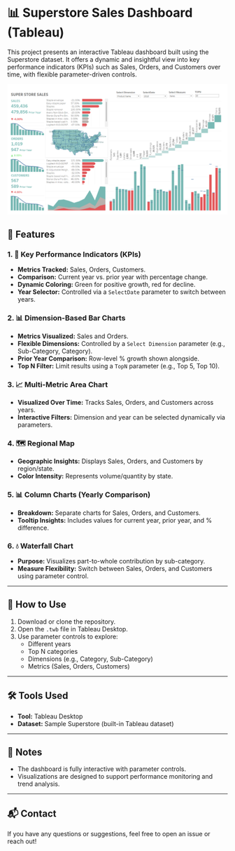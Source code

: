 # 📊 Superstore Sales Dashboard (Tableau)

This project presents an interactive Tableau dashboard built using the Superstore dataset. It offers a dynamic and insightful view into key performance indicators (KPIs) such as Sales, Orders, and Customers over time, with flexible parameter-driven controls.

![Dashboard Preview](https://github.com/Siam-analytics/SuperStoreSales/blob/main/Screenshot%202025-05-30%20200255.png)

## 🔧 Features

### 1. 🧮 Key Performance Indicators (KPIs)
- **Metrics Tracked:** Sales, Orders, Customers.
- **Comparison:** Current year vs. prior year with percentage change.
- **Dynamic Coloring:** Green for positive growth, red for decline.
- **Year Selector:** Controlled via a `SelectDate` parameter to switch between years.

### 2. 📊 Dimension-Based Bar Charts
- **Metrics Visualized:** Sales and Orders.
- **Flexible Dimensions:** Controlled by a `Select Dimension` parameter (e.g., Sub-Category, Category).
- **Prior Year Comparison:** Row-level % growth shown alongside.
- **Top N Filter:** Limit results using a `TopN` parameter (e.g., Top 5, Top 10).

### 3. 📈 Multi-Metric Area Chart
- **Visualized Over Time:** Tracks Sales, Orders, and Customers across years.
- **Interactive Filters:** Dimension and year can be selected dynamically via parameters.

### 4. 🗺️ Regional Map
- **Geographic Insights:** Displays Sales, Orders, and Customers by region/state.
- **Color Intensity:** Represents volume/quantity by state.

### 5. 📊 Column Charts (Yearly Comparison)
- **Breakdown:** Separate charts for Sales, Orders, and Customers.
- **Tooltip Insights:** Includes values for current year, prior year, and % difference.

### 6. 💧 Waterfall Chart
- **Purpose:** Visualizes part-to-whole contribution by sub-category.
- **Measure Flexibility:** Switch between Sales, Orders, and Customers using parameter control.

---

## 🚀 How to Use

1. Download or clone the repository.
2. Open the `.twb` file in Tableau Desktop.
3. Use parameter controls to explore:
   - Different years
   - Top N categories
   - Dimensions (e.g., Category, Sub-Category)
   - Metrics (Sales, Orders, Customers)

---

## 🛠️ Tools Used

- **Tool:** Tableau Desktop
- **Dataset:** Sample Superstore (built-in Tableau dataset)

---

## 📌 Notes

- The dashboard is fully interactive with parameter controls.
- Visualizations are designed to support performance monitoring and trend analysis.

---

## 📬 Contact

If you have any questions or suggestions, feel free to open an issue or reach out!

